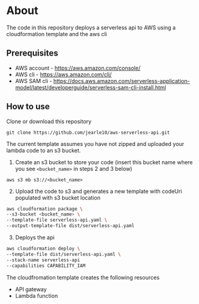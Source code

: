 # About

The code in this repository deploys a serverless api to AWS using a cloudformation template and the aws cli

## Prerequisites

- AWS account - https://aws.amazon.com/console/
- AWS cli - https://aws.amazon.com/cli/
- AWS SAM cli - https://docs.aws.amazon.com/serverless-application-model/latest/developerguide/serverless-sam-cli-install.html

## How to use

Clone or download this repository

`git clone https://github.com/jearle10/aws-serverless-api.git`

The current template assumes you have not zipped and uploaded your lambda code to an s3 bucket.

1. Create an s3 bucket to store your code (insert this bucket name where you see `<bucket_name>` in steps 2 and 3 below)

`aws s3 mb s3://<bucket_name>`

2. Upload the code to s3 and generates a new template with codeUri populated with s3 bucket location

```sh
aws cloudformation package \
--s3-bucket <bucket_name> \
--template-file serverless-api.yaml \
--output-template-file dist/serverless-api.yaml
```

3. Deploys the api

```sh
aws cloudformation deploy \
--template-file dist/serverless-api.yaml \
--stack-name serverless-api
--capabilities CAPABILITY_IAM
```

The cloudfromation template creates the following resources

- API gateway
- Lambda function
